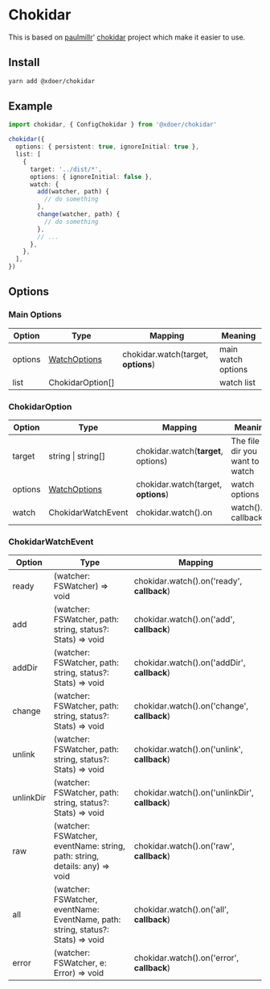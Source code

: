 # Chokidar

This is based on [paulmillr](https://github.com/paulmillr)' [chokidar](https://github.com/paulmillr/chokidar) project which make it easier to use.

## Install

```bash
yarn add @xdoer/chokidar
```

## Example

```ts
import chokidar, { ConfigChokidar } from '@xdoer/chokidar'

chokidar({
  options: { persistent: true, ignoreInitial: true },
  list: [
    {
      target: '../dist/*',
      options: { ignoreInitial: false },
      watch: {
        add(watcher, path) {
          // do something
        },
        change(watcher, path) {
          // do something
        },
        // ...
      },
    },
  ],
})
```

## Options

### Main Options

| Option  | Type                                                  | Mapping                             | Meaning            |
| ------- | ----------------------------------------------------- | ----------------------------------- | ------------------ |
| options | [WatchOptions](https://github.com/paulmillr/chokidar) | chokidar.watch(target, **options**) | main watch options |
| list    | ChokidarOption[]                                      |                                     | watch list         |

### ChokidarOption

| Option  | Type                                                  | Mapping                             | Meaning                           |
| ------- | ----------------------------------------------------- | ----------------------------------- | --------------------------------- |
| target  | string \| string[]                                    | chokidar.watch(**target**, options) | The file or dir you want to watch |
| options | [WatchOptions](https://github.com/paulmillr/chokidar) | chokidar.watch(target, **options**) | watch options                     |
| watch   | ChokidarWatchEvent                                    | chokidar.watch().on                 | watch().on callback               |

### ChokidarWatchEvent

| Option    | Type                                                                             | Mapping                                        |
| --------- | -------------------------------------------------------------------------------- | ---------------------------------------------- |
| ready     | (watcher: FSWatcher) => void                                                     | chokidar.watch().on('ready', **callback**)     |
| add       | (watcher: FSWatcher, path: string, status?: Stats) => void                       | chokidar.watch().on('add', **callback**)       |
| addDir    | (watcher: FSWatcher, path: string, status?: Stats) => void                       | chokidar.watch().on('addDir', **callback**)    |
| change    | (watcher: FSWatcher, path: string, status?: Stats) => void                       | chokidar.watch().on('change', **callback**)    |
| unlink    | (watcher: FSWatcher, path: string, status?: Stats) => void                       | chokidar.watch().on('unlink', **callback**)    |
| unlinkDir | (watcher: FSWatcher, path: string, status?: Stats) => void                       | chokidar.watch().on('unlinkDir', **callback**) |
| raw       | (watcher: FSWatcher, eventName: string, path: string, details: any) => void      | chokidar.watch().on('raw', **callback**)       |
| all       | (watcher: FSWatcher, eventName: EventName, path: string, status?: Stats) => void | chokidar.watch().on('all', **callback**)       |
| error     | (watcher: FSWatcher, e: Error) => void                                           | chokidar.watch().on('error', **callback**)     |
